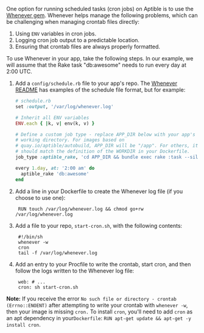 One option for running scheduled tasks (cron jobs) on Aptible is to use the [Whenever gem](https://github.com/javan/whenever). Whenever helps manage the following problems, which can be challenging when managing crontab files directly:

1. Using `ENV` variables in cron jobs.
2. Logging cron job output to a predictable location.
3. Ensuring that crontab files are always properly formatted.

To use Whenever in your app, take the following steps. In our example, we will assume that the Rake task "db:awesome" needs to run every day at 2:00 UTC.

1. Add a `config/schedule.rb` file to your app's repo. The [Whenever README](https://github.com/javan/whenever#example-schedulerb-file) has examples of the schedule file format, but for example:

    ```ruby
    # schedule.rb
    set :output, '/var/log/whenever.log'

    # Inherit all ENV variables
    ENV.each { |k, v| env(k, v) }

    # Define a custom job type - replace APP_DIR below with your app's
    # working directory. For images based on
    # quay.io/aptible/autobuild, APP_DIR will be "/app". For others, it
    # should match the definition of the WORKDIR in your Dockerfile.
    job_type :aptible_rake, 'cd APP_DIR && bundle exec rake :task --silent :output'

    every 1.day, at: '2:00 am' do
      aptible_rake 'db:awesome'
    end
    ```

2. Add a line in your Dockerfile to create the Whenever log file (if you choose to use one):

        RUN touch /var/log/whenever.log && chmod go+rw /var/log/whenever.log

3. Add a file to your repo, `start-cron.sh`, with the following contents:

        #!/bin/sh
        whenever -w
        cron
        tail -f /var/log/whenever.log

4. Add an entry to your Procfile to write the crontab, start cron, and then follow the logs written to the Whenever log file:

        web: # ...
        cron: sh start-cron.sh

**Note:** If you receive the error `No such file or directory - crontab (Errno::ENOENT)` after attempting to write your crontab with `whenever -w`, then your image is missing `cron.` To install `cron`, you'll need to add `cron` as an apt dependency in your`Dockerfile`: `RUN apt-get update && apt-get -y install cron`.